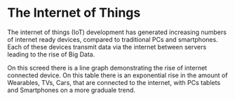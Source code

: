 # The Internet of Things 

The internet of things (IoT) development has generated increasing numbers of internet ready devices, compared to traditional PCs and smartphones. Each of these devices transmit data via the internet between servers leading to the rise of Big Data. 

On this screed there is a line graph demonstrating the rise of internet connected device. On this table there is an exponential rise in the amount of Wearables, TVs, Cars, that are connected to the internet, with PCs tablets and Smartphones on a more graduale trend. 

